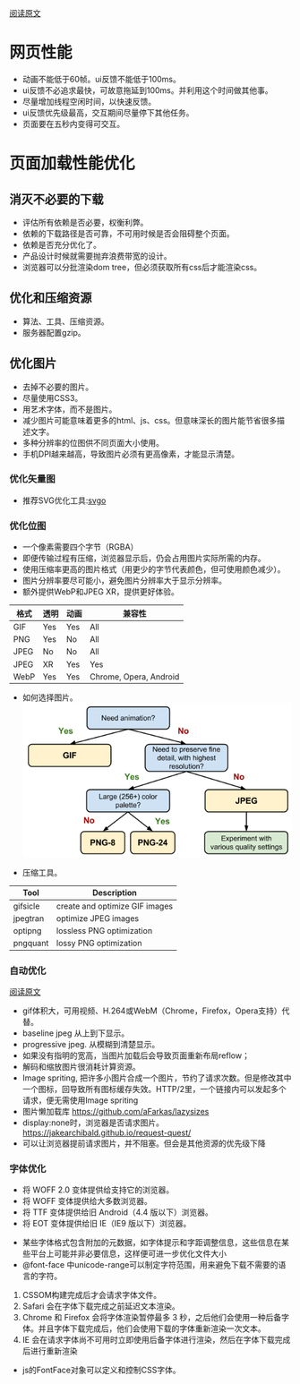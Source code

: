 [阅读原文](https://developers.google.com/web/fundamentals/performance/rail)

# 网页性能
- 动画不能低于60帧。ui反馈不能低于100ms。
- ui反馈不必追求最快，可故意拖延到100ms。并利用这个时间做其他事。
- 尽量增加线程空闲时间，以快速反馈。
- ui反馈优先级最高，交互期间尽量停下其他任务。
- 页面要在五秒内变得可交互。

# 页面加载性能优化
## 消灭不必要的下载
- 评估所有依赖是否必要，权衡利弊。
- 依赖的下载路径是否可靠，不可用时候是否会阻碍整个页面。
- 依赖是否充分优化了。
- 产品设计时候就需要抛弃浪费带宽的设计。
- 浏览器可以分批渲染dom tree，但必须获取所有css后才能渲染css。
## 优化和压缩资源
- 算法、工具、压缩资源。
- 服务器配置gzip。
## 优化图片
- 去掉不必要的图片。
- 尽量使用CSS3。
- 用艺术字体，而不是图片。
- 减少图片可能意味着更多的html、js、css。但意味深长的图片能节省很多描述文字。
- 多种分辨率的位图供不同页面大小使用。
- 手机DPI越来越高，导致图片必须有更高像素，才能显示清楚。
### 优化矢量图
- 推荐SVG优化工具:[svgo](https://github.com/svg/svgo)
### 优化位图
- 一个像素需要四个字节（RGBA）
- 即便传输过程有压缩，浏览器显示后，仍会占用图片实际所需的内存。
- 使用压缩率更高的图片格式（用更少的字节代表颜色，但可使用颜色减少）。
- 图片分辨率要尽可能小，避免图片分辨率大于显示分辨率。
- 额外提供WebP和JPEG XR，提供更好体验。

| 格式 | 透明 | 动画 | 兼容性                 |
| ---- | ---- | ---- | ---------------------- |
| GIF  | Yes  | Yes  | All                    |
| PNG  | Yes  | No   | All                    |
| JPEG | No   | No   | All                    |
| JPEG | XR   | Yes  | Yes                    | IE |
| WebP | Yes  | Yes  | Chrome, Opera, Android |

- 如何选择图片。
![Chosse_formater][chosse_formater]

[chosse_formater]: ./pic_formater_select.png "pic_formater_select"

- 压缩工具。

| Tool     | Description                    |
| -------- | ------------------------------ |
| gifsicle | create and optimize GIF images |
| jpegtran | optimize JPEG images           |
| optipng  | lossless PNG optimization      |
| pngquant | lossy PNG optimization         |
### 自动优化
[阅读原文](https://developers.google.com/web/fundamentals/performance/optimizing-content-efficiency/automating-image-optimization/?hl=zh-cn)
 - gif体积大，可用视频、H.264或WebM（Chrome，Firefox，Opera支持）代替。
 - baseline jpeg 从上到下显示。
 - progressive jpeg. 从模糊到清楚显示。
 - 如果没有指明<img>的宽高，当图片加载后会导致页面重新布局reflow；
 - 解码和缩放图片很消耗计算资源。
 - Image spriting, 把许多小图片合成一个图片，节约了请求次数。但是修改其中一个图标，回导致所有图标缓存失效。HTTP/2里，一个链接内可以发起多个请求，便无需使用Image spriting
 - 图片懒加载库 https://github.com/aFarkas/lazysizes
 - display:none时，浏览器是否请求图片。https://jakearchibald.github.io/request-quest/
 - <link rel="preload" as="image" href="logo.jpg"/>可以让浏览器提前请求图片，并不阻塞。但会是其他资源的优先级下降
 ### 字体优化
* 将 WOFF 2.0 变体提供给支持它的浏览器。
* 将 WOFF 变体提供给大多数浏览器。
* 将 TTF 变体提供给旧 Android（4.4 版以下）浏览器。
* 将 EOT 变体提供给旧 IE（IE9 版以下）浏览器。
- 某些字体格式包含附加的元数据，如字体提示和字距调整信息，这些信息在某些平台上可能并非必要信息，这样便可进一步优化文件大小
- @font-face 中unicode-range可以制定字符范围，用来避免下载不需要的语言的字符。
1. CSSOM构建完成后才会请求字体文件。
2. Safari 会在字体下载完成之前延迟文本渲染。
3. Chrome 和 Firefox 会将字体渲染暂停最多 3 秒，之后他们会使用一种后备字体。并且字体下载完成后，他们会使用下载的字体重新渲染一次文本。
4. IE 会在请求字体尚不可用时立即使用后备字体进行渲染，然后在字体下载完成后进行重新渲染

- js的FontFace对象可以定义和控制CSS字体。